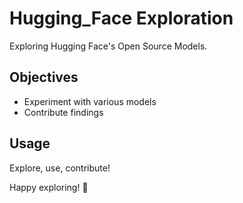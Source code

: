 # Hugging_Face Exploration

Exploring Hugging Face's Open Source Models. 

## Objectives

- Experiment with various models
- Contribute findings  

## Usage

Explore, use, contribute!
 
Happy exploring! 🚀
